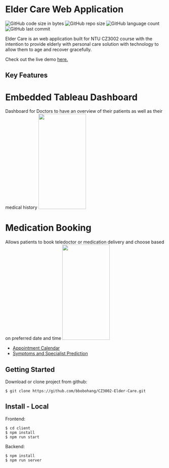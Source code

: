 # Elder Care Web Application
![GitHub code size in bytes](https://img.shields.io/github/languages/code-size/bbobohang/CZ3002)
![GitHub repo size](https://img.shields.io/github/repo-size/bbobohang/CZ3002)
![GitHub language count](https://img.shields.io/github/languages/count/bbobohang/CZ3002)
![GitHub last commit](https://img.shields.io/github/last-commit/bbobohang/CZ3002)

Elder Care is an web application built for NTU CZ3002 course with the intention to provide elderly with personal care solution with technology to allow them to age and recover gracefully.

Check out the live demo [here.](https://elder-care-ntu.herokuapp.com/)
## Key Features
# Embedded Tableau Dashboard
Dashboard for Doctors to have an overview of their patients as well as their medical history
<img src="https://github.com/bbobohang/CZ3002-Elder-Care/blob/main/assets/Screenshot%202023-05-07%20152419.png" width="150" height="300">
<br>

# Medication Booking 
Allows patients to book teledoctor or medication delivery and choose based on preferred date and time
<img src="https://github.com/bbobohang/CZ3002-Elder-Care/blob/main/assets/Screenshot%202023-05-07%20151759.png" width="150" height="300">
- [Appointment Calendar](https://www.npmjs.com/package/react-big-calendar)
- [Symptoms and Specialist Prediction](https://apimedic.com/)

## Getting Started
Download or clone project from github:
```
$ git clone https://github.com/bbobohang/CZ3002-Elder-Care.git
```

## Install - Local

Frontend:
```
$ cd client
$ npm install
$ npm run start
```
Backend:
```
$ npm install
$ npm run server
```
